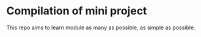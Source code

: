 # Compilation of mini project

This repo aims to learn module as many as possible, as simple as possible.
